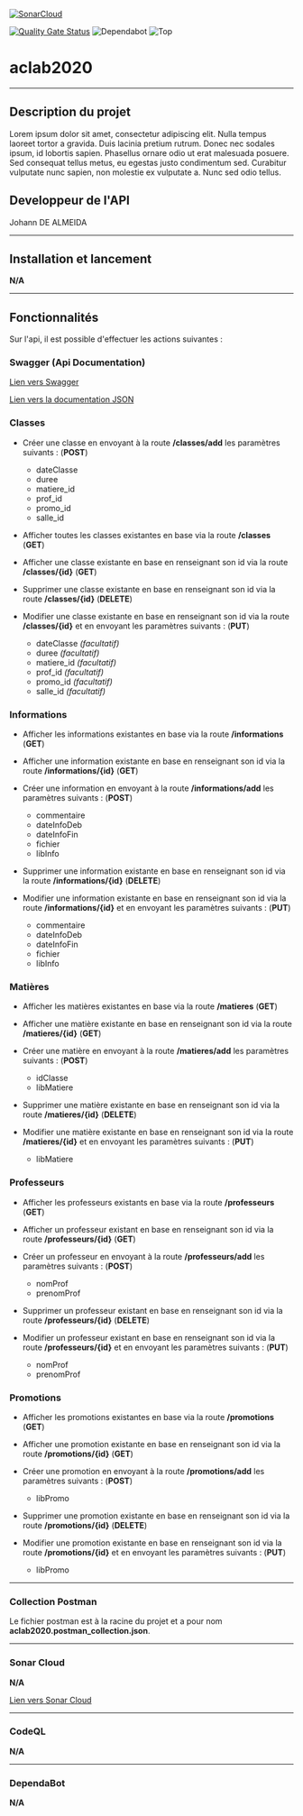 [![SonarCloud](https://sonarcloud.io/images/project_badges/sonarcloud-white.svg)](https://sonarcloud.io/dashboard?id=Spokequenouille_aclab2020)

[![Quality Gate Status](https://sonarcloud.io/api/project_badges/measure?project=Spokequenouille_aclab2020&metric=alert_status)](https://sonarcloud.io/dashboard?id=Johann-gif_my-fridge)
![Dependabot](https://badgen.net/github/dependabot/spokequenouille/aclab2020)
![Top](https://img.shields.io/github/languages/top/Spokequenouille/aclab2020)

# aclab2020

---

## Description du projet

Lorem ipsum dolor sit amet, consectetur adipiscing elit. Nulla tempus laoreet tortor a gravida. Duis lacinia pretium rutrum. Donec nec sodales ipsum, id lobortis sapien. Phasellus ornare odio ut erat malesuada posuere. Sed consequat tellus metus, eu egestas justo condimentum sed. Curabitur vulputate nunc sapien, non molestie ex vulputate a. Nunc sed odio tellus.

## Developpeur de l'API

Johann DE ALMEIDA

---

## Installation et lancement

**N/A**

___

## Fonctionnalités

Sur l'api, il est possible d'effectuer les actions suivantes :

### Swagger (Api Documentation)

[Lien vers Swagger](http://localhost:8080/swagger-ui.html)

[Lien vers la documentation JSON](http://localhost:8080/v2/api-docs)

### Classes

- Créer une classe en envoyant à la route **/classes/add** les paramètres suivants : (**POST**)

    - dateClasse
    - duree
    - matiere_id
    - prof_id
    - promo_id
    - salle_id

- Afficher toutes les classes existantes en base via la route **/classes** (**GET**)

- Afficher une classe existante en base en renseignant son id via la route **/classes/{id}** (**GET**)

- Supprimer une classe existante en base en renseignant son id via la route **/classes/{id}** (**DELETE**)

- Modifier une classe existante en base en renseignant son id via la route **/classes/{id}** et en envoyant les paramètres suivants : (**PUT**)

    - dateClasse *(facultatif)*
    - duree *(facultatif)*
    - matiere_id *(facultatif)*
    - prof_id *(facultatif)*
    - promo_id *(facultatif)*
    - salle_id *(facultatif)*

### Informations

- Afficher les informations existantes en base via la route **/informations** (**GET**)

- Afficher une information existante en base en renseignant son id via la route **/informations/{id}** (**GET**)

- Créer une information en envoyant à la route **/informations/add** les paramètres suivants : (**POST**)

    - commentaire
    - dateInfoDeb
    - dateInfoFin
    - fichier
    - libInfo

- Supprimer une information existante en base en renseignant son id via la route **/informations/{id}** (**DELETE**)

- Modifier une information existante en base en renseignant son id via la route **/informations/{id}** et en envoyant les paramètres suivants : (**PUT**)

    - commentaire
    - dateInfoDeb
    - dateInfoFin
    - fichier
    - libInfo

### Matières

- Afficher les matières existantes en base via la route **/matieres** (**GET**)

- Afficher une matière existante en base en renseignant son id via la route **/matieres/{id}** (**GET**)

- Créer une matière en envoyant à la route **/matieres/add** les paramètres suivants : (**POST**)

    - idClasse
    - libMatiere

- Supprimer une matière existante en base en renseignant son id via la route **/matieres/{id}** (**DELETE**)

- Modifier une matière existante en base en renseignant son id via la route **/matieres/{id}** et en envoyant les paramètres suivants : (**PUT**)

    - libMatiere

### Professeurs

- Afficher les professeurs existants en base via la route **/professeurs** (**GET**)

- Afficher un professeur existant en base en renseignant son id via la route **/professeurs/{id}** (**GET**)

- Créer un professeur en envoyant à la route **/professeurs/add** les paramètres suivants : (**POST**)

    - nomProf
    - prenomProf

- Supprimer un professeur existant en base en renseignant son id via la route **/professeurs/{id}** (**DELETE**)

- Modifier un professeur existant en base en renseignant son id via la route **/professeurs/{id}** et en envoyant les paramètres suivants : (**PUT**)

    - nomProf
    - prenomProf

### Promotions

- Afficher les promotions existantes en base via la route **/promotions** (**GET**)

- Afficher une promotion existante en base en renseignant son id via la route **/promotions/{id}** (**GET**)

- Créer une promotion en envoyant à la route **/promotions/add** les paramètres suivants : (**POST**)

    - libPromo

- Supprimer une promotion existante en base en renseignant son id via la route **/promotions/{id}** (**DELETE**)

- Modifier une promotion existante en base en renseignant son id via la route **/promotions/{id}** et en envoyant les paramètres suivants : (**PUT**)

    - libPromo
    
---

### Collection Postman

Le fichier postman est à la racine du projet et a pour nom **aclab2020.postman_collection.json**.

--- 

### Sonar Cloud

**N/A**

[Lien vers Sonar Cloud](https://sonarcloud.io/project/configuration?id=Spokequenouille_aclab2020)

---

### CodeQL

**N/A**

---

### DependaBot

**N/A**